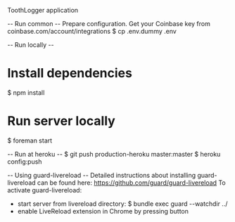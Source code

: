 ToothLogger application

-- Run common --
Prepare configuration. Get your Coinbase key from coinbase.com/account/integrations
$ cp .env.dummy .env

-- Run locally --
# Install dependencies
$ npm install

# Run server locally
$ foreman start

-- Run at heroku --
$ git push production-heroku master:master
$ heroku config:push

-- Using guard-livereload --
Detailed instructions about installing guard-livereload can be found here: https://github.com/guard/guard-livereload
To activate guard-livereload:
- start server from livereload directory: $ bundle exec guard --watchdir ../
- enable LiveReload extension in Chrome by pressing button
